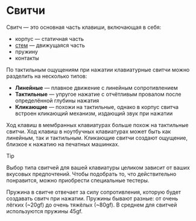 # Свитчи

Свитч — это основная часть клавиши, включающая в себя:
- корпус — статичная часть
- [стем](/dictionary#стем) — движущаяся часть
- пружину
- контакты

По тактильным ощущениям при нажатии клавиатурные свитчи можно разделить на несколько типов:
- **Линейные** — плавное движение с линейным сопротивлением
- **Тактильные** — упругое нажатие с отчётливым провалом после определённой глубины нажатия
- **Кликающие** — похожи на тактильные, однако в корпус свитча встроен кликающий механизм, издающий звук при нажатии

Ход клавиш в мембранных клавиатурах больше похож на тактильные свитчи.
Ход клавиш в ноутбучных клавиатурах может быть как линейным, так и тактильным.
Кликающие свитчи создают ощущение, близкое к нажатию на печатных машинках.

> [!TIP]
> Выбор типа свитчей для вашей клавиатуры целиком зависит от ваших вкусовых предпочтений.
> Чтобы подобрать то, что действительно понравится, можно приобрести специальные тестеры.

Пружина в свитче отвечает за силу сопротивления, которую будет создавать свитч при нажатии.
Пружины бывают разные: от очень лёгких (~20gf) до очень тяжёлых (~80gf).
В среднем для свитчей используются пружины 45gf.
